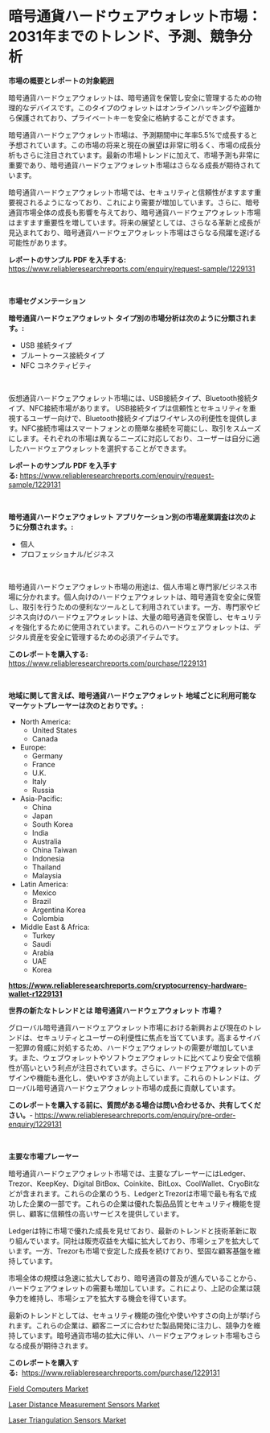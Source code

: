 <p><h1>暗号通貨ハードウェアウォレット市場：2031年までのトレンド、予測、競争分析</h1></p><p><strong>市場の概要とレポートの対象範囲</strong></p>
<p><p>暗号通貨ハードウェアウォレットは、暗号通貨を保管し安全に管理するための物理的なデバイスです。このタイプのウォレットはオンラインハッキングや盗難から保護されており、プライベートキーを安全に格納することができます。</p><p>暗号通貨ハードウェアウォレット市場は、予測期間中に年率5.5%で成長すると予想されています。この市場の将来と現在の展望は非常に明るく、市場の成長分析もさらに注目されています。最新の市場トレンドに加えて、市場予測も非常に重要であり、暗号通貨ハードウェアウォレット市場はさらなる成長が期待されています。</p><p>暗号通貨ハードウェアウォレット市場では、セキュリティと信頼性がますます重要視されるようになっており、これにより需要が増加しています。さらに、暗号通貨市場全体の成長も影響を与えており、暗号通貨ハードウェアウォレット市場はますます重要性を増しています。将来の展望としては、さらなる革新と成長が見込まれており、暗号通貨ハードウェアウォレット市場はさらなる飛躍を遂げる可能性があります。</p></p>
<p><strong>レポートのサンプル PDF を入手する:</strong> <a href="https://www.reliableresearchreports.com/enquiry/request-sample/1229131">https://www.reliableresearchreports.com/enquiry/request-sample/1229131</a></p>
<p>&nbsp;</p>
<p><strong>市場セグメンテーション</strong></p>
<p><strong>暗号通貨ハードウェアウォレット タイプ別の市場分析は次のように分類されます。:</strong></p>
<p><ul><li>USB 接続タイプ</li><li>ブルートゥース接続タイプ</li><li>NFC コネクティビティ</li></ul></p>
<p>&nbsp;</p>
<p><p>仮想通貨ハードウェアウォレット市場には、USB接続タイプ、Bluetooth接続タイプ、NFC接続市場があります。 USB接続タイプは信頼性とセキュリティを重視するユーザー向けで、Bluetooth接続タイプはワイヤレスの利便性を提供します。NFC接続市場はスマートフォンとの簡単な接続を可能にし、取引をスムーズにします。それぞれの市場は異なるニーズに対応しており、ユーザーは自分に適したハードウェアウォレットを選択することができます。</p></p>
<p><strong>レポートのサンプル PDF を入手する:</strong>&nbsp;<a href="https://www.reliableresearchreports.com/enquiry/request-sample/1229131">https://www.reliableresearchreports.com/enquiry/request-sample/1229131</a></p>
<p>&nbsp;</p>
<p><strong> 暗号通貨ハードウェアウォレット アプリケーション別の市場産業調査は次のように分類されます。:</strong></p>
<p><ul><li>個人</li><li>プロフェッショナル/ビジネス</li></ul></p>
<p>&nbsp;</p>
<p><p>暗号通貨ハードウェアウォレット市場の用途は、個人市場と専門家/ビジネス市場に分かれます。個人向けのハードウェアウォレットは、暗号通貨を安全に保管し、取引を行うための便利なツールとして利用されています。一方、専門家やビジネス向けのハードウェアウォレットは、大量の暗号通貨を保管し、セキュリティを強化するために使用されています。これらのハードウェアウォレットは、デジタル資産を安全に管理するための必須アイテムです。</p></p>
<p><strong>このレポートを購入する:</strong>&nbsp; <a href="https://www.reliableresearchreports.com/purchase/1229131">https://www.reliableresearchreports.com/purchase/1229131</a></p>
<p>&nbsp;</p>
<p><strong>地域に関して言えば、暗号通貨ハードウェアウォレット 地域ごとに利用可能なマーケットプレーヤーは次のとおりです。:</strong></p>
<p><ul>
    <li>
        North America:
        <ul>
            <li>United States</li>
            <li>Canada</li>
        </ul>
    </li>
    <li>
        Europe:
        <ul>
            <li>Germany</li>
            <li>France</li>
            <li>U.K.</li>
            <li>Italy</li>
            <li>Russia</li>
        </ul>
    </li>
    <li>
        Asia-Pacific:
        <ul>
            <li>China</li>
            <li>Japan</li>
            <li>South Korea</li>
            <li>India</li>
            <li>Australia</li>
            <li>China Taiwan</li>
            <li>Indonesia</li>
            <li>Thailand</li>
            <li>Malaysia</li>
        </ul>
    </li>
    <li>
        Latin America:
        <ul>
            <li>Mexico</li>
            <li>Brazil</li>
            <li>Argentina Korea</li>
            <li>Colombia</li>
        </ul>
    </li>
    <li>
        Middle East & Africa:
        <ul>
            <li>Turkey</li>
            <li>Saudi</li>
            <li>Arabia</li>
            <li>UAE</li>
            <li>Korea</li>
        </ul>
    </li>
    </ul></p>
<p><strong><a href="https://www.reliableresearchreports.com/cryptocurrency-hardware-wallet-r1229131">https://www.reliableresearchreports.com/cryptocurrency-hardware-wallet-r1229131</a></strong>&nbsp;</p>
<p><strong>世界の新たなトレンドとは 暗号通貨ハードウェアウォレット 市場？</strong></p>
<p><p>グローバル暗号通貨ハードウェアウォレット市場における新興および現在のトレンドは、セキュリティとユーザーの利便性に焦点を当てています。高まるサイバー犯罪の脅威に対処するため、ハードウェアウォレットの需要が増加しています。また、ウェブウォレットやソフトウェアウォレットに比べてより安全で信頼性が高いという利点が注目されています。さらに、ハードウェアウォレットのデザインや機能も進化し、使いやすさが向上しています。これらのトレンドは、グローバル暗号通貨ハードウェアウォレット市場の成長に貢献しています。</p></p>
<p><strong>このレポートを購入する前に、質問がある場合は問い合わせるか、共有してください。</strong>- <a href="https://www.reliableresearchreports.com/enquiry/pre-order-enquiry/1229131">https://www.reliableresearchreports.com/enquiry/pre-order-enquiry/1229131</a></p>
<p>&nbsp;</p>
<p><strong>主要な市場プレーヤー</strong></p>
<p><p>暗号通貨ハードウェアウォレット市場では、主要なプレーヤーにはLedger、Trezor、KeepKey、Digital BitBox、Coinkite、BitLox、CoolWallet、CryoBitなどが含まれます。これらの企業のうち、LedgerとTrezorは市場で最も有名で成功した企業の一部です。これらの企業は優れた製品品質とセキュリティ機能を提供し、顧客に信頼性の高いサービスを提供しています。</p><p>Ledgerは特に市場で優れた成長を見せており、最新のトレンドと技術革新に取り組んでいます。同社は販売収益を大幅に拡大しており、市場シェアを拡大しています。一方、Trezorも市場で安定した成長を続けており、堅固な顧客基盤を維持しています。</p><p>市場全体の規模は急速に拡大しており、暗号通貨の普及が進んでいることから、ハードウェアウォレットの需要も増加しています。これにより、上記の企業は競争力を維持し、市場シェアを拡大する機会を得ています。</p><p>最新のトレンドとしては、セキュリティ機能の強化や使いやすさの向上が挙げられます。これらの企業は、顧客ニーズに合わせた製品開発に注力し、競争力を維持しています。暗号通貨市場の拡大に伴い、ハードウェアウォレット市場もさらなる成長が期待されます。</p></p>
<p><strong>このレポートを購入する:</strong>&nbsp;&nbsp;<a href="https://www.reliableresearchreports.com/purchase/1229131">https://www.reliableresearchreports.com/purchase/1229131</a></p>
<p><p><a href="https://lydian-appliance-61d.notion.site/Field-Computers-Market-Report-Reveals-the-Latest-Trends-And-Growth-Opportunities-of-this-Market-573f1cfd13bf4692821a465ac00dd935">Field Computers Market</a></p><p><a href="https://summer-dogwood-3e9.notion.site/Laser-Distance-Measurement-Sensors-Market-Outlook-Industry-Overview-and-Forecast-2024-to-2031-c5b8d41d62814ec69547315e03aa2f43">Laser Distance Measurement Sensors Market</a></p><p><a href="https://forested-sushi-9b0.notion.site/Laser-Triangulation-Sensors-Market-Comprehensive-Assessment-by-Type-Application-and-Geography-7f8bebc404df4d50afb8e9c2e74bab24">Laser Triangulation Sensors Market</a></p></p>